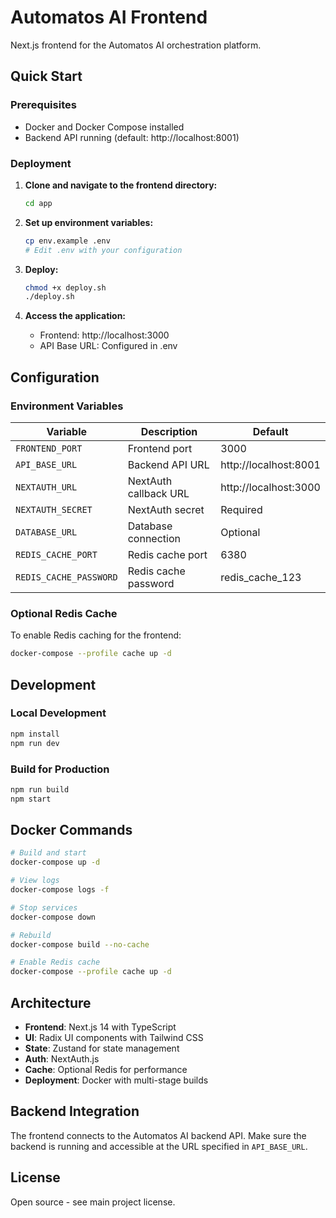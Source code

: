 # Automatos AI Frontend

Next.js frontend for the Automatos AI orchestration platform.

## Quick Start

### Prerequisites
- Docker and Docker Compose installed
- Backend API running (default: http://localhost:8001)

### Deployment

1. **Clone and navigate to the frontend directory:**
   ```bash
   cd app
   ```

2. **Set up environment variables:**
   ```bash
   cp env.example .env
   # Edit .env with your configuration
   ```

3. **Deploy:**
   ```bash
   chmod +x deploy.sh
   ./deploy.sh
   ```

4. **Access the application:**
   - Frontend: http://localhost:3000
   - API Base URL: Configured in .env

## Configuration

### Environment Variables

| Variable | Description | Default |
|----------|-------------|---------|
| `FRONTEND_PORT` | Frontend port | 3000 |
| `API_BASE_URL` | Backend API URL | http://localhost:8001 |
| `NEXTAUTH_URL` | NextAuth callback URL | http://localhost:3000 |
| `NEXTAUTH_SECRET` | NextAuth secret | Required |
| `DATABASE_URL` | Database connection | Optional |
| `REDIS_CACHE_PORT` | Redis cache port | 6380 |
| `REDIS_CACHE_PASSWORD` | Redis cache password | redis_cache_123 |

### Optional Redis Cache

To enable Redis caching for the frontend:

```bash
docker-compose --profile cache up -d
```

## Development

### Local Development
```bash
npm install
npm run dev
```

### Build for Production
```bash
npm run build
npm start
```

## Docker Commands

```bash
# Build and start
docker-compose up -d

# View logs
docker-compose logs -f

# Stop services
docker-compose down

# Rebuild
docker-compose build --no-cache

# Enable Redis cache
docker-compose --profile cache up -d
```

## Architecture

- **Frontend**: Next.js 14 with TypeScript
- **UI**: Radix UI components with Tailwind CSS
- **State**: Zustand for state management
- **Auth**: NextAuth.js
- **Cache**: Optional Redis for performance
- **Deployment**: Docker with multi-stage builds

## Backend Integration

The frontend connects to the Automatos AI backend API. Make sure the backend is running and accessible at the URL specified in `API_BASE_URL`.

## License

Open source - see main project license. 